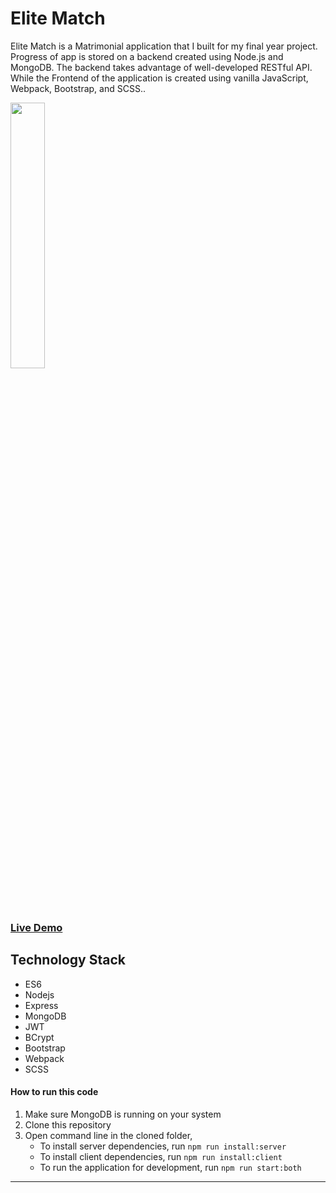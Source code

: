 # Elite Match

   Elite Match is a Matrimonial application that I built for my final year project. Progress of app is stored on a backend created using Node.js and MongoDB. The backend takes advantage of well-developed RESTful API. While the Frontend of the application is created using vanilla JavaScript, Webpack, Bootstrap, and SCSS..

<img align="center" src="https://s3-ap-southeast-1.amazonaws.com/tilentaps.com/projectImages/em-3.png" width="33%">


### [Live Demo](https://elitematch.herokuapp.com/)

## Technology Stack

- ES6
- Nodejs
- Express
- MongoDB
- JWT
- BCrypt
- Bootstrap
- Webpack
- SCSS

#### How to run this code

1. Make sure MongoDB is running on your system
2. Clone this repository
3. Open command line in the cloned folder,
   - To install server dependencies, run `npm run install:server`
   - To install client dependencies, run `npm run install:client`
   - To run the application for development, run `npm run start:both`
---
